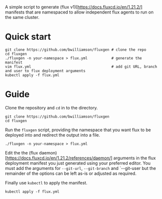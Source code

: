 A simple script to generate (flux v1)[https://docs.fluxcd.io/en/1.21.2/] manifests that are namespaced to allow independent flux agents to run on the same cluster.

# Quick start
```
git clone https://github.com/bwilliamson/fluxgen # clone the repo
cd fluxgen
./fluxgen -n your-namespace > flux.yml           # generate the manifest
vim flux.yml                                     # add git URL, branch and user to flux deployment arguments
kubectl apply -f flux.yml
```

# Guide

Clone the repository and `cd` in to the directory.

```
git clone https://github.com/bwilliamson/fluxgen
cd fluxgen
```

Run the `fluxgen` script, providing the namespace that you want flux to be deployed into and redirect the output into a file.

```
./fluxgen -n your-namespace > flux.yml
```

Edit the the (flux daemon)[https://docs.fluxcd.io/en/1.21.2/references/daemon/] arguments in the flux deployment manifest you just generated using your preferred editor. You must add the arguments for `--git-url`, `--git-branch` and `--git-user but the remainder of the options can be left as-is or adjusted as required.

Finally use `kubectl` to apply the manifest.
```
kubectl apply -f flux.yml
```

